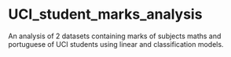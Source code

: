 # UCI_student_marks_analysis
An analysis of 2 datasets containing marks of subjects maths and portuguese of UCI students using linear and classification models.
